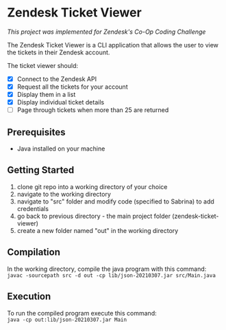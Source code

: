 # Zendesk Ticket Viewer
*This project was implemented for Zendesk's Co-Op Coding Challenge*

The Zendesk Ticket Viewer is a CLI application that allows the user to view the tickets in their Zendesk account.

The ticket viewer should:
- [x] Connect to the Zendesk API
- [x] Request all the tickets for your account
- [x] Display them in a list
- [x] Display individual ticket details
- [ ] Page through tickets when more than 25 are returned

## Prerequisites
- Java installed on your machine

## Getting Started
1. clone git repo into a working directory of your choice
2. navigate to the working directory
3. navigate to "src" folder and modify code (specified to Sabrina) to add credentials
4. go back to previous directory - the main project folder (zendesk-ticket-viewer)
5. create a new folder named "out" in the working directory

## Compilation
In the working directory, compile the java program with this command:\
`javac -sourcepath src -d out -cp lib/json-20210307.jar src/Main.java`

## Execution
To run the compiled program execute this command:\
`java -cp out:lib/json-20210307.jar Main`
